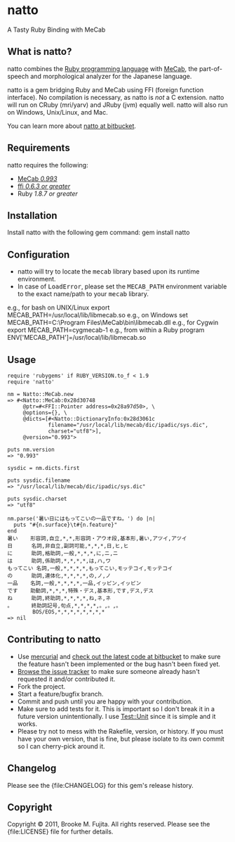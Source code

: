# natto
A Tasty Ruby Binding with MeCab

## What is natto?
natto combines the [Ruby programming language](http://www.ruby-lang.org/) with [MeCab](http://mecab.sourceforge.net/), the part-of-speech and morphological analyzer for the Japanese language.

natto is a gem bridging Ruby and MeCab using FFI (foreign function interface). No compilation is necessary, as natto is _not_ a C extension. natto will run on CRuby (mri/yarv) and JRuby (jvm) equally well. natto will also run on Windows, Unix/Linux, and Mac.

You can learn more about [natto at bitbucket](https://bitbucket.org/buruzaemon/natto/).

## Requirements
natto requires the following:

-  [MeCab _0.993_](http://code.google.com/p/mecab/downloads/list)
-  [ffi _0.6.3 or greater_](http://rubygems.org/gems/ffi)
-  Ruby _1.8.7 or greater_

## Installation
Install natto with the following gem command:
    gem install natto

## Configuration
-  natto will try to locate the <tt>mecab</tt> library based upon its runtime environment.
-  In case of <tt>LoadError</tt>, please set the <tt>MECAB_PATH</tt> environment variable to the exact name/path to your <tt>mecab</tt> library.

e.g., for bash on UNIX/Linux
    export MECAB_PATH=/usr/local/lib/libmecab.so
e.g., on Windows
    set MECAB_PATH=C:\Program Files\MeCab\bin\libmecab.dll
e.g., for Cygwin
    export MECAB_PATH=cygmecab-1
e.g., from within a Ruby program
    ENV['MECAB_PATH']=/usr/local/lib/libmecab.so

## Usage
    require 'rubygems' if RUBY_VERSION.to_f < 1.9
    require 'natto'

    nm = Natto::MeCab.new
    => #<Natto::MeCab:0x28d30748 
         @ptr=#<FFI::Pointer address=0x28a97d50>, \
         @options={}, \
         @dicts=[#<Natto::DictionaryInfo:0x28d3061c 
                 filename="/usr/local/lib/mecab/dic/ipadic/sys.dic", 
                 charset="utf8">], 
         @version="0.993">

    puts nm.version
    => "0.993" 

    sysdic = nm.dicts.first

    puts sysdic.filename
    => "/usr/local/lib/mecab/dic/ipadic/sys.dic"

    puts sysdic.charset
    => "utf8" 

    nm.parse('暑い日にはもってこいの一品ですね。') do |n|
      puts "#{n.surface}\t#{n.feature}"
    end
    暑い    形容詞,自立,*,*,形容詞・アウオ段,基本形,暑い,アツイ,アツイ
    日      名詞,非自立,副詞可能,*,*,*,日,ヒ,ヒ
    に      助詞,格助詞,一般,*,*,*,に,ニ,ニ
    は      助詞,係助詞,*,*,*,*,は,ハ,ワ
    もってこい 名詞,一般,*,*,*,*,もってこい,モッテコイ,モッテコイ
    の      助詞,連体化,*,*,*,*,の,ノ,ノ
    一品    名詞,一般,*,*,*,*,一品,イッピン,イッピン
    です    助動詞,*,*,*,特殊・デス,基本形,です,デス,デス
    ね      助詞,終助詞,*,*,*,*,ね,ネ,ネ
    。      終助詞記号,句点,*,*,*,*,。,。,。
            BOS/EOS,*,*,*,*,*,*,*,*
    => nil

## Contributing to natto
-  Use [mercurial](http://mercurial.selenic.com/) and [check out the latest code at bitbucket](https://bitbucket.org/buruzaemon/natto/src/) to make sure the feature hasn't been implemented or the bug hasn't been fixed yet.
-  [Browse the issue tracker](https://bitbucket.org/buruzaemon/natto/issues/) to make sure someone already hasn't requested it and/or contributed it.
-  Fork the project.
-  Start a feature/bugfix branch.
-  Commit and push until you are happy with your contribution.
-  Make sure to add tests for it. This is important so I don't break it in a future version unintentionally. I use [Test::Unit](http://ruby-doc.org/stdlib/libdoc/test/unit/rdoc/classes/Test/Unit.html) since it is simple and it works.
-  Please try not to mess with the Rakefile, version, or history. If you must have your own version, that is fine, but please isolate to its own commit so I can cherry-pick around it.

## Changelog
Please see the {file:CHANGELOG} for this gem's release history.

## Copyright
Copyright &copy; 2011, Brooke M. Fujita. All rights reserved. Please see the {file:LICENSE} file for further details. 
